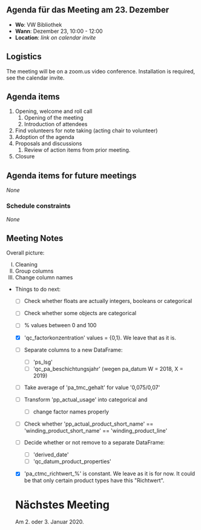 ## Agenda für das Meeting am 23. Dezember
- **Wo**: VW Bibliothek
- **Wann**: Dezember 23, 10:00 - 12:00 
- **Location**: *link on calendar invite*

## Logistics

The meeting will be on a zoom.us video conference.
Installation is required, see the calendar invite.

## Agenda items

1. Opening, welcome and roll call
    1. Opening of the meeting
    1. Introduction of attendees
1. Find volunteers for note taking (acting chair to volunteer)
1. Adoption of the agenda
1. Proposals and discussions
    1. Review of action items from prior meeting.
1. Closure

## Agenda items for future meetings

*None*

### Schedule constraints

*None*

## Meeting Notes

Overall picture:
<ol type="I">
<li>Cleaning</li>
<li>Group columns</li>
<li>Change column names</li>
</ol>

- Things to do next:
  - [ ] Check whether floats are actually integers, booleans or categorical
  - [ ] Check whether some objects are categorical
  - [ ] % values between 0 and 100
  - [x] 'qc_factorkonzentration' values = {0,1}. We leave that as it is.
  
  - [ ] Separate columns to a new DataFrame:
      - [ ] 'ps_lsg'
      - [ ] 'qc_pa_beschichtungsjahr' (wegen pa_datum W = 2018, X = 2019) 
  
  - [ ] Take average of 'pa_tmc_gehalt' for value '0,075/0,07'
  - [ ] Transform 'pp_actual_usage' into categorical and
      - [ ] change factor names properly
      
  - [ ] Check whether 'pp_actual_product_short_name' == 'winding_product_short_name' == 'winding_product_line' 
  - [ ] Decide whether or not remove to a separate DataFrame:
      - [ ] 'derived_date'
      - [ ] 'qc_datum_product_properties'
      
  - [x] 'pa_ctmc_richtwert_%' is constant. We leave as it is for now. It could be that only certain product types have this "Richtwert".
  
  # Nächstes Meeting
  
  Am 2. oder 3. Januar 2020. 
